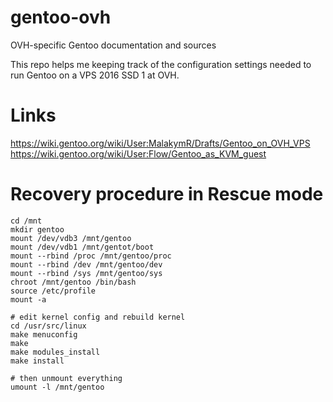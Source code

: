 # gentoo-ovh
OVH-specific Gentoo documentation and sources

This repo helps me keeping track of the configuration settings needed
to run Gentoo on a VPS 2016 SSD 1 at OVH.

# Links

https://wiki.gentoo.org/wiki/User:MalakymR/Drafts/Gentoo_on_OVH_VPS
https://wiki.gentoo.org/wiki/User:Flow/Gentoo_as_KVM_guest

# Recovery procedure in Rescue mode

```
cd /mnt
mkdir gentoo
mount /dev/vdb3 /mnt/gentoo
mount /dev/vdb1 /mnt/gentot/boot
mount --rbind /proc /mnt/gentoo/proc
mount --rbind /dev /mnt/gentoo/dev
mount --rbind /sys /mnt/gentoo/sys
chroot /mnt/gentoo /bin/bash
source /etc/profile
mount -a

# edit kernel config and rebuild kernel
cd /usr/src/linux
make menuconfig
make
make modules_install
make install

# then unmount everything
umount -l /mnt/gentoo
```